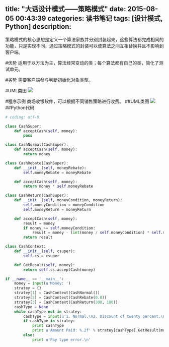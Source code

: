 title: "大话设计模式——策略模式"
date: 2015-08-05 00:43:39
categories: 读书笔记
tags: [设计模式, Python]
description:
---
策略模式的核心思想是定义一个算法家族并分别封装起来，这些算法都完成相同的功能，只是实现不同，通过策略模式的封装可以使算法之间互相替换并且不影响到客户端。
<!--more-->
#优势
适用于以方法为主，算法经常变动的类；每个算法都有自己的类，简化了测试单元。

#劣势
需要客户端参与判断初始化对象类型。

#UML类图
![](http://7xicmh.com1.z0.glb.clouddn.com/blog/大话设计模式——策略模式/Strategy.jpg)

#程序示例
商场收银软件，可以根据不同销售策略进行收费。
##UML类图
![](http://7xicmh.com1.z0.glb.clouddn.com/blog/大话设计模式——策略模式/Cash.jpg)
##Python代码
``` python
# coding: utf-8

class CashSuper:
    def acceptCash(self, money):
        pass

class CashNormal(CashSuper):
    def acceptCash(self, money):
        return money

class CashRebate(CashSuper):
    def __init__(self, moneyRebate):
        self.moneyRebate = moneyRebate

    def acceptCash(self, money):
        return money * self.moneyRebate

class CashReturn(CashSuper):
    def __init__(self, moneyCondition, moneyReturn):
        self.moneyCondition = moneyCondition
        self.moneyReturn = moneyReturn

    def acceptCash(self, money):
        result = money
        if money >= self.moneyCondition:
            result = money - (int(money / self.moneyCondition) * self.moneyReturn)
        return result

class CashContext:
    def __init__(self, csuper):
        self.cs = csuper

    def GetResult(self, money):
        return self.cs.acceptCash(money)

if __name__ == '__main__':
    money = input(u'Money: ')
    stratey = {}
    stratey[1] = CashContext(CashNormal())
    stratey[2] = CashContext(CashRebate(0.8))
    stratey[3] = CashContext(CashReturn(300, 100))
    cashType = None
    while cashType not in stratey:
        cashType = input(u'1. Normal.\n2. Discount of twenty percent.\n3. Per more than $300 cashback $100.\nPay type: ')
        if cashType in stratey:
            print cashType
            print u'Amount Paid: %.2f' % stratey[cashType].GetResult(money)
        else:
            print u'Pay type error.\n'
```